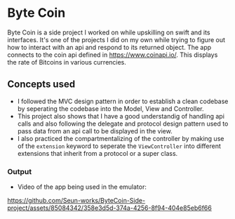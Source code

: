 # Byte Coin 

Byte Coin is a side project I worked on while upskilling on swift and its interfaces. It's one of the projects I did on my own while trying to figure out how to interact with an api and respond to its returned object. The app connects to the coin api defined in https://www.coinapi.io/.
This displays the rate of Bitcoins in various currencies.

## Concepts used

- I followed the MVC design pattern in order to establish a clean codebase by seperating the codebase into the Model, View and Controller.
- This project also shows that I have a good understandig of handling api calls and also following the delegate and protocol design pattern used to pass data from an api call to be displayed in the view.
- I also practiced the compartmentalizing of the controller by making use of the `extension` keyword to seperate the `ViewController` into different extensions that inherit from a protocol or a super class.

### Output
- Video of the app being used in the emulator:

https://github.com/Seun-works/ByteCoin-Side-project/assets/85084342/358e3d5d-374a-4256-8f94-404e85eb6f66

